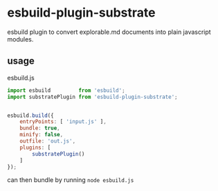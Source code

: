 # esbuild-plugin-substrate
esbuild plugin to convert explorable.md documents into plain javascript modules.


## usage

esbuild.js
```js
import esbuild         from 'esbuild';
import substratePlugin from 'esbuild-plugin-substrate';


esbuild.build({
    entryPoints: [ 'input.js' ],
    bundle: true,
    minify: false,
    outfile: 'out.js',
    plugins: [
        substratePlugin()
    ]
});
```

can then bundle by running `node esbuild.js`
